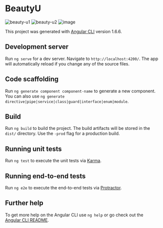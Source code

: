 # BeautyU

![beauty-u1](https://user-images.githubusercontent.com/33549496/41804495-b85a1424-766d-11e8-8f4d-a6bee14ffc41.png)
![beauty-u2](https://user-images.githubusercontent.com/33549496/41804509-de9157c4-766d-11e8-84ee-9a3c4158cae7.png)
![image](https://user-images.githubusercontent.com/33549496/41822639-572cf5ec-77c9-11e8-93b8-8f864832b114.png)


This project was generated with [Angular CLI](https://github.com/angular/angular-cli) version 1.6.6.

## Development server

Run `ng serve` for a dev server. Navigate to `http://localhost:4200/`. The app will automatically reload if you change any of the source files.

## Code scaffolding

Run `ng generate component component-name` to generate a new component. You can also use `ng generate directive|pipe|service|class|guard|interface|enum|module`.

## Build

Run `ng build` to build the project. The build artifacts will be stored in the `dist/` directory. Use the `-prod` flag for a production build.

## Running unit tests

Run `ng test` to execute the unit tests via [Karma](https://karma-runner.github.io).

## Running end-to-end tests

Run `ng e2e` to execute the end-to-end tests via [Protractor](http://www.protractortest.org/).

## Further help

To get more help on the Angular CLI use `ng help` or go check out the [Angular CLI README](https://github.com/angular/angular-cli/blob/master/README.md).
